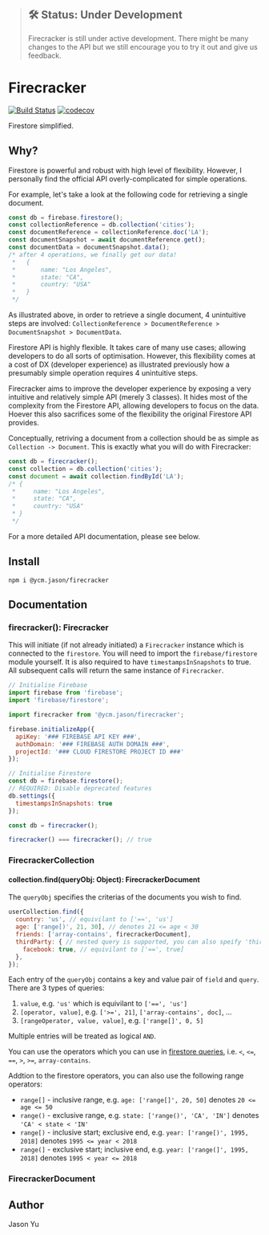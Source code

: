 > ## 🛠 Status: Under Development
> Firecracker is still under active development. There might be many changes to the API but we still encourage you to try it out and give us feedback.

# Firecracker

[![Build Status](https://travis-ci.com/ycmjason/firecracker.svg?branch=master)](https://travis-ci.com/ycmjason/firecracker)
[![codecov](https://codecov.io/gh/ycmjason/firecracker/branch/master/graph/badge.svg)](https://codecov.io/gh/ycmjason/firecracker)

Firestore simplified.

## Why?

Firestore is powerful and robust with high level of flexibility. However, I personally find the official API overly-complicated for simple operations.

For example, let's take a look at the following code for retrieving a single document.

```js
const db = firebase.firestore();
const collectionReference = db.collection('cities');
const documentReference = collectionReference.doc('LA');
const documentSnapshot = await documentReference.get();
const documentData = documentSnapshot.data();
/* after 4 operations, we finally get our data!
 *   {
 *       name: "Los Angeles",
 *       state: "CA",
 *       country: "USA"
 *   }
 */
```

As illustrated above, in order to retrieve a single document, 4 unintuitive steps are involved: `CollectionReference > DocumentReference > DocumentSnapshot > DocumentData`.

Firestore API is highly flexible. It takes care of many use cases; allowing developers to do all sorts of optimisation. However, this flexibility comes at a cost of DX (developer experience) as illustrated previously how a presumably simple operation requires 4 unintuitive steps.

Firecracker aims to improve the developer experience by exposing a very intuitive and relatively simple API (merely 3 classes). It hides most of the complexity from the Firestore API, allowing developers to focus on the data. Hoever this also sacrifices some of the flexibility the original Firestore API provides.

Conceptually, retriving a document from a collection should be as simple as `Collection -> Document`. This is exactly what you will do with Firecracker:

```js
const db = firecracker();
const collection = db.collection('cities');
const document = await collection.findById('LA');
/* {
 *     name: "Los Angeles",
 *     state: "CA",
 *     country: "USA"
 * }
 */
```

For a more detailed API documentation, please see below.

## Install

```
npm i @ycm.jason/firecracker
```

## Documentation

### firecracker(): Firecracker

This will initiate (if not already initiated) a `Firecracker` instance which is connected to the `firestore`. You will need to import the `firebase/firestore` module yourself. It is also required to have `timestampsInSnapshots` to true. All subsequent calls will return the same instance of `Firecracker`.

```js
// Initialise Firebase
import firebase from 'firebase';
import 'firebase/firestore';

import firecracker from '@ycm.jason/firecracker';

firebase.initializeApp({
  apiKey: '### FIREBASE API KEY ###',
  authDomain: '### FIREBASE AUTH DOMAIN ###',
  projectId: '### CLOUD FIRESTORE PROJECT ID ###'
});

// Initialise Firestore
const db = firebase.firestore();
// REQUIRED: Disable deprecated features
db.settings({
  timestampsInSnapshots: true
});

const db = firecracker();

firecracker() === firecracker(); // true
```

### FirecrackerCollection

#### collection.find(queryObj: Object): FirecrackerDocument

The `queryObj` specifies the criterias of the documents you wish to find.

```js
userCollection.find({
  country: 'us', // equivilant to ['==', 'us']
  age: ['range[)', 21, 30], // denotes 21 <= age < 30
  friends: ['array-contains', firecrackerDocument],
  thirdParty: { // nested query is supported, you can also speify 'thirdParty.facebook' if you wish
    facebook: true, // equivilant to ['==', true]
  },
});
```

Each entry of the `queryObj` contains a key and value pair of `field` and `query`. There are 3 types of queries:

1. `value`, e.g. `'us'` which is equivilant to `['==', 'us']`
2. `[operator, value]`, e.g. `['>=', 21]`, `['array-contains', doc]`, ...
3. `[rangeOperator, value, value]`, e.g. `['range[]', 0, 5]`

Multiple entries will be treated as logical `AND`. 

You can use the operators which you can use in [firestore queries](https://firebase.google.com/docs/firestore/query-data/queries), i.e. `<`, `<=`, `==`, `>`, `>=`, `array-contains`.

Addtion to the firestore operators, you can also use the following range operators:
- `range[]` - inclusive range, e.g. `age: ['range[]', 20, 50]` denotes `20 <= age <= 50`
- `range()` - exclusive range, e.g. `state: ['range()', 'CA', 'IN']` denotes `'CA' < state < 'IN'`
- `range[)` - inclusive start; exclusive end, e.g. `year: ['range[)', 1995, 2018]` denotes `1995 <= year < 2018`
- `range(]` - exclusive start; inclusive end, e.g. `year: ['range(]', 1995, 2018]` denotes `1995 < year <= 2018`


### FirecrackerDocument

## Author
Jason Yu
